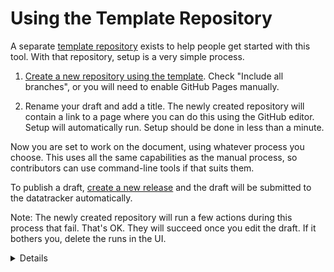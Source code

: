 # Using the Template Repository

A separate [template
repository](https://github.com/martinthomson/internet-draft-template) exists to
help people get started with this tool.  With that repository, setup is a very
simple process.

1. [Create a new repository using the
   template](https://github.com/martinthomson/internet-draft-template/generate).
   Check "Include all branches", or you will need to enable GitHub Pages
   manually.

2. Rename your draft and add a title.  The newly created repository will contain
   a link to a page where you can do this using the GitHub editor.  Setup will
   automatically run.  Setup should be done in less than a minute.

Now you are set to work on the document, using whatever process you choose.
This uses all the same capabilities as the manual process, so contributors can
use command-line tools if that suits them.

To publish a draft, [create a new
release](https://github.com/martinthomson/i-d-template/blob/main/doc/SUBMITTING.md#github-release)
and the draft will be submitted to the datatracker automatically.

Note: The newly created repository will run a few actions during this process
that fail.  That's OK.  They will succeed once you edit the draft.  If it
bothers you, delete the runs in the UI.

<details>

It is not possible to update workflows (the files GitHub Actions use) from an
action unless you use custom personal access tokens.  Rather than complicate the
setup process by requiring a token, this template includes all the necessary
workflow files from the beginning, plus a special setup workflow.  Before the
repository is properly setup, the other workflows will fail immediately (and
safely).  The setup workflow removes itself once it is successful.

</details>
